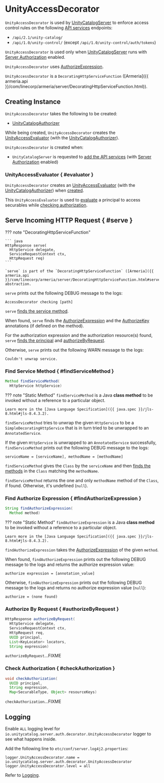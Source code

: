 # UnityAccessDecorator

`UnityAccessDecorator` is used by [UnityCatalogServer](../server/UnityCatalogServer.md) to enforce access control rules on the following [API services](../server/UnityCatalogServer.md#addServices) endpoints:

* `/api/2.1/unity-catalog/`
* `/api/1.0/unity-control/` (except `/api/1.0/unity-control/auth/tokens`)

`UnityAccessDecorator` is used only when [UnityCatalogServer](../server/UnityCatalogServer.md) runs with [Server Authorization](index.md) enabled.

`UnityAccessDecorator` uses [AuthorizeExpression](AuthorizeExpression.md).

`UnityAccessDecorator` is a `DecoratingHttpServiceFunction` ([Armeria]({{ armeria.api }}/com/linecorp/armeria/server/DecoratingHttpServiceFunction.html)).

## Creating Instance

`UnityAccessDecorator` takes the following to be created:

* <span id="authorizer"> [UnityCatalogAuthorizer](UnityCatalogAuthorizer.md)

While being created, `UnityAccessDecorator` creates the [UnityAccessEvaluator](#evaluator) (with the [UnityCatalogAuthorizer](#authorizer)).

`UnityAccessDecorator` is created when:

* `UnityCatalogServer` is requested to [add the API services](../server/UnityCatalogServer.md#addServices) (with [Server Authorization](index.md) enabled)

### UnityAccessEvaluator { #evaluator }

`UnityAccessDecorator` creates an [UnityAccessEvaluator](UnityAccessEvaluator.md) (with the [UnityCatalogAuthorizer](#authorizer)) when [created](#creating-instance).

This `UnityAccessEvaluator` is used to [evaluate](UnityAccessEvaluator.md#evaluate) a principal to access securables while [checking authorization](#checkAuthorization).

## Serve Incoming HTTP Request { #serve }

??? note "DecoratingHttpServiceFunction"

    ``` java
    HttpResponse serve(
      HttpService delegate,
      ServiceRequestContext ctx,
      HttpRequest req)
    ```

    `serve` is part of the `DecoratingHttpServiceFunction` ([Armeria]({{ armeria.api }}/com/linecorp/armeria/server/DecoratingHttpServiceFunction.html#serve(com.linecorp.armeria.server.HttpService,com.linecorp.armeria.server.ServiceRequestContext,com.linecorp.armeria.common.HttpRequest))) abstraction.

`serve` prints out the following DEBUG message to the logs:

``` text
AccessDecorator checking [path]
```

`serve` [finds the service method](#findServiceMethod).

When found, `serve` finds the [AuthorizeExpression](#findAuthorizeExpression) and the [AuthorizeKey](#findAuthorizeKeys) annotations (if defined on the method).

For the authorization expression and the authorization resource(s) found, `serve` [finds the principal](IdentityUtils.md#findPrincipalId) and [authorizeByRequest](#authorizeByRequest).

Otherwise, `serve` prints out the following WARN message to the logs:

``` text
Couldn't unwrap service.
```

### Find Service Method { #findServiceMethod }

```java
Method findServiceMethod(
  HttpService httpService)
```

??? note "Static Method"
    `findServiceMethod` is a Java **class method** to be invoked without a reference to a particular object.

    Learn more in the [Java Language Specification]({{ java.spec }}/jls-8.html#jls-8.4.3.2).

`findServiceMethod` tries to unwrap the given `HttpService` to be a `SimpleDecoratingHttpService` that is in turn tried to be unwrapped to an `AnnotatedService`.

If the given `HttpService` is unwrapped to an `AnnotatedService` successfully, `findServiceMethod` prints out the following DEBUG message to the logs:

``` text
serviceName = [serviceName], methodName = [methodName]
```

`findServiceMethod` gives the `Class` by the `serviceName` and then [finds the methods](#findMethodsByName) in the `Class` matching the `methodName`.

`findServiceMethod` returns the one and only `methodName` method of the `Class`, if found. Otherwise, it's undefined (`null`).

### Find Authorize Expression { #findAuthorizeExpression }

```java
String findAuthorizeExpression(
  Method method)
```

??? note "Static Method"
    `findAuthorizeExpression` is a Java **class method** to be invoked without a reference to a particular object.

    Learn more in the [Java Language Specification]({{ java.spec }}/jls-8.html#jls-8.4.3.2).

`findAuthorizeExpression` takes the [AuthorizeExpression](AuthorizeExpression.md) of the given `method`.

When found, `findAuthorizeExpression` prints out the following DEBUG message to the logs and returns the authorize expression value:

``` text
authorize expression = [annotation_value]
```

Otherwise, `findAuthorizeExpression` prints out the following DEBUG message to the logs and returns no authorize expression value (`null`):

``` text
authorize = (none found)
```

### Authorize By Request { #authorizeByRequest }

``` java
HttpResponse authorizeByRequest(
  HttpService delegate,
  ServiceRequestContext ctx,
  HttpRequest req,
  UUID principal,
  List<KeyLocator> locators,
  String expression)
```

`authorizeByRequest`...FIXME

### Check Authorization { #checkAuthorization }

``` java
void checkAuthorization(
  UUID principal,
  String expression,
  Map<SecurableType, Object> resourceKeys)
```

`checkAuthorization`...FIXME

## Logging

Enable `ALL` logging level for `io.unitycatalog.server.auth.decorator.UnityAccessDecorator` logger to see what happens inside.

Add the following line to `etc/conf/server.log4j2.properties`:

```text
logger.UnityAccessDecorator.name = io.unitycatalog.server.auth.decorator.UnityAccessDecorator
logger.UnityAccessDecorator.level = all
```

Refer to [Logging](../logging.md).
